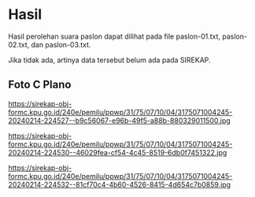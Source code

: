 # Hasil

Hasil perolehan suara paslon dapat dilihat pada file paslon-01.txt, paslon-02.txt, dan paslon-03.txt.

Jika tidak ada, artinya data tersebut belum ada pada SIREKAP.

## Foto C Plano

https://sirekap-obj-formc.kpu.go.id/240e/pemilu/ppwp/31/75/07/10/04/3175071004245-20240214-224527--b9c56067-e96b-49f5-a88b-880329011500.jpg

https://sirekap-obj-formc.kpu.go.id/240e/pemilu/ppwp/31/75/07/10/04/3175071004245-20240214-224530--46029fea-cf54-4c45-8519-6db0f7451322.jpg

https://sirekap-obj-formc.kpu.go.id/240e/pemilu/ppwp/31/75/07/10/04/3175071004245-20240214-224532--81cf70c4-4b60-4526-8415-4d654c7b0859.jpg
